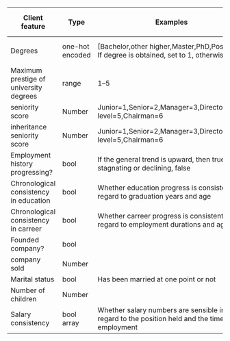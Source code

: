 |Client feature|Type|Examples|what to do if not given|
|-------------|----|--------|------------------------|
|Degrees|one-hot encoded|[Bachelor,other higher,Master,PhD,Postdoc] If degree is obtained, set to 1, otherwise 0|[0,0,0,0,0] (if no degrees)|
|Maximum prestige of university degrees|range|1–5|0|
|seniority score|Number|Junior=1,Senior=2,Manager=3,Director=4,C-level=5,Chairman=6|0|
|inheritance seniority score|Number|Junior=1,Senior=2,Manager=3,Director=4,C-level=5,Chairman=6|0|
|Employment history progressing?|bool|If the general trend is upward, then true; if stagnating or declining, false|false|
|Chronological consistency in education|bool|Whether education progress is consistent in regard to graduation years and age||
|Chronological consistency in carreer|bool|Whether carreer progress is consistent in regard to employment durations and age||
|Founded company?|bool|||
|company sold|Number||0|
|Marital status|bool|Has been married at one point or not||
|Number of children|Number|||
|Salary consistency|bool array|Whether salary numbers are sensible in regard to the position held and the time of employment|[]|